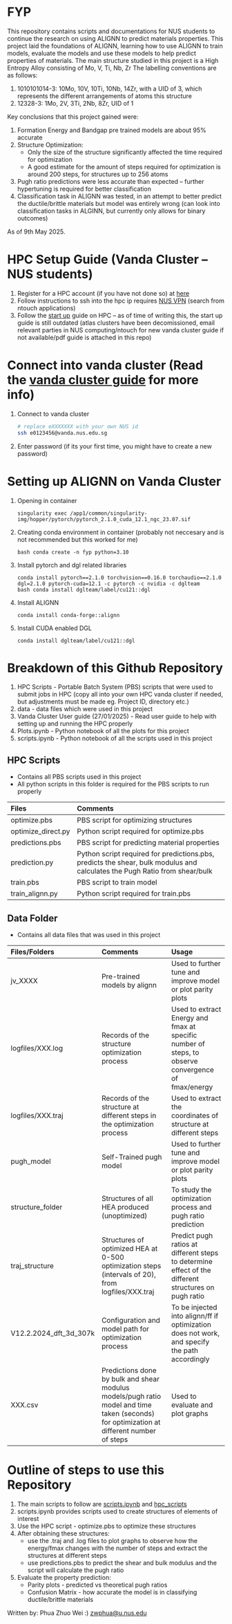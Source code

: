# FYP
This repository contains scripts and documentations for NUS students to continue the research on using ALIGNN to predict materials properties.
This project laid the foundations of ALIGNN, learning how to use ALIGNN to train models, evaluate the models and use these models to help predict properties of materials.
The main structure studied in this project is a High Entropy Alloy consisting of Mo, V, Ti, Nb, Zr
The labelling conventions are as follows:
1. 1010101014-3: 10Mo, 10V, 10Ti, 10Nb, 14Zr, with a UID of 3, which represents the different arrangements of atoms this structure
2. 12328-3: 1Mo, 2V, 3Ti, 2Nb, 8Zr, UID of 1

Key conclusions that this project gained were:
1. Formation Energy and Bandgap pre trained models are about 95% accurate
2. Structure Optimization:
   - Only the size of the structure significantly affected the time required for optimization
   - A good estimate for the amount of steps required for optimization is around 200 steps, for structures up to 256 atoms
3. Pugh ratio predictions were less accurate than expected – further hypertuning is required for better classification
4. Classification task in ALIGNN was tested, in an attempt to better predict the ductile/brittle materials but model was entirely wrong (can look into classification tasks in ALGINN, but currently only allows for binary outcomes)

As of 9th May 2025.

# HPC Setup Guide (Vanda Cluster – NUS students)
1. Register for a HPC account (if you have not done so) at [here](https://nusit.nus.edu.sg/hpc/get-an-hpc-account/)
2. Follow instructions to ssh into the hpc ip requires [NUS VPN](https://nusit.nus.edu.sg/services/wifi_internet/nvpn/) (search from ntouch applications)
4. Follow the [start up](https://nusit.nus.edu.sg/hpc/introductory-guide-for-new-hpc-users/) guide on HPC – as of time of writing this, the start up guide is still outdated (atlas clusters have been decomissioned, email relevant parties in NUS computing/ntouch for new vanda cluster guide if not available/pdf guide is attached in this repo)

# Connect into vanda cluster (Read the [vanda cluster guide](Vanda_Cluster_User_Guide_27Jan25.pdf) for more info)
1. Connect to vanda cluster
   ```bash
   # replace eXXXXXXX with your own NUS id
   ssh e0123456@vanda.nus.edu.sg
   ```
2. Enter password (if its your first time, you might have to create a new password)

# Setting up ALIGNN on Vanda Cluster
1. Opening in container 
   ```
   singularity exec /app1/common/singularity-img/hopper/pytorch/pytorch_2.1.0_cuda_12.1_ngc_23.07.sif
   ```
2. Creating conda environment in container (probably not neccesary and is not recommended but this worked for me)
   ```
   bash conda create -n fyp python=3.10
   ```
3. Install pytorch and dgl related libraries
   ```
   conda install pytorch==2.1.0 torchvision==0.16.0 torchaudio==2.1.0 dgl=2.1.0 pytorch-cuda=12.1 -c pytorch -c nvidia -c dglteam
   bash conda install dglteam/label/cu121::dgl
   ```
4. Install ALIGNN
   ```
   conda install conda-forge::alignn
   ```
5. Install CUDA enabled DGL
   ```
   conda install dglteam/label/cu121::dgl
   ```
# Breakdown of this Github Repository
1. HPC Scripts - Portable Batch System (PBS) scripts that were used to submit jobs in HPC (copy all into your own HPC vanda cluster if needed, but adjustments must be made eg. Project ID, directory etc.)
2. data - data files which were used in this project
3. Vanda Cluster User guide (27/01/2025) - Read user guide to help with setting up and running the HPC properly
4. Plots.ipynb - Python notebook of all the plots for this project
5. scripts.ipynb - Python notebook of all the scripts used in this project

## HPC Scripts
- Contains all PBS scripts used in this project
- All python scripts in this folder is required for the PBS scripts to run properly

| Files | Comments |
|:-|:-
| optimize.pbs | PBS script for optimizing structures |
| optimize_direct.py | Python script required for optimize.pbs |
| predictions.pbs | PBS script for predicting material properties |
| prediction.py | Python script required for predictions.pbs, predicts the shear, bulk modulus and calculates the Pugh Ratio from shear/bulk |
| train.pbs | PBS script to train model |
| train_alignn.py | Python script required for train.pbs | 

## Data Folder
- Contains all data files that was used in this project
  
| Files/Folders | Comments | Usage |
|:-|:-|:-
| jv_XXXX | Pre-trained models by alignn | Used to further tune and improve model or plot parity plots |
| logfiles/XXX.log | Records of the structure optimization process | Used to extract Energy and fmax at specific number of steps, to observe convergence of fmax/energy|  |
| logfiles/XXX.traj | Records of the structure at different steps in the optimization process | Used to extract the coordinates of structure at different steps |
| pugh_model | Self-Trained pugh model | Used to further tune and improve model or plot parity plots |
| structure_folder | Structures of all HEA produced (unoptimized) | To study the optimization process and pugh ratio prediction |
| traj_structure | Structures of optimized HEA at 0-500 optimization steps (intervals of 20), from logfiles/XXX.traj | Predict pugh ratios at different steps to determine effect of the different structures on pugh ratio |
| V12.2.2024_dft_3d_307k | Configuration and model path for optimization process | To be injected into alignn/ff if optimization does not work, and specify the path accordingly |
| XXX.csv | Predictions done by bulk and shear modulus models/pugh ratio model and time taken (seconds) for optimization at different number of steps | Used to evaluate and plot graphs | 

# Outline of steps to use this Repository
1. The main scripts to follow are [scripts.ipynb](scripts.ipynb) and [hpc_scripts](hpc_scripts)
2. scripts.ipynb provides scripts used to create structures of elements of interest
3. Use the HPC script - optimize.pbs to optimize these structures
4. After obtaining these structures:
   - use the .traj and .log files to plot graphs to observe how the energy/fmax changes with the number of steps and extract the structures at different steps
   - use predictions.pbs to predict the shear and bulk modulus and the script will calculate the pugh ratio
5. Evaluate the property prediction:
   - Parity plots - predicted vs theoretical pugh ratios
   - Confusion Matrix - how accurate the model is in classifying ductile/brittle materials

Written by: Phua Zhuo Wei :)
zwphua@u.nus.edu
